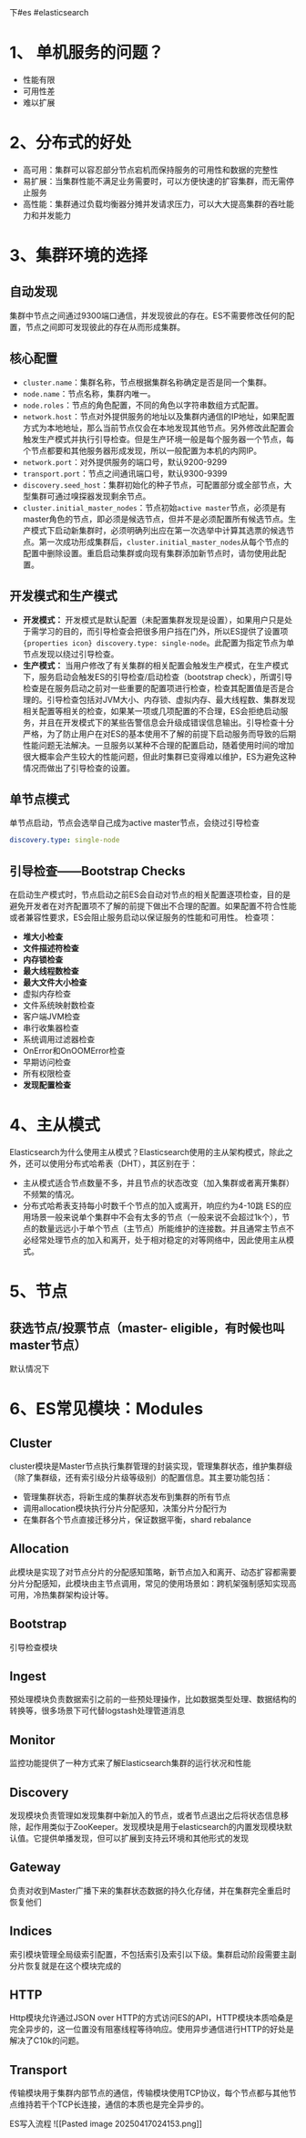 下#es #elasticsearch
# 1、 单机服务的问题？
- 性能有限
- 可用性差
- 难以扩展
# 2、分布式的好处
-  高可用：集群可以容忍部分节点宕机而保持服务的可用性和数据的完整性
-  易扩展：当集群性能不满足业务需要时，可以方便快速的扩容集群，而无需停止服务
-  高性能：集群通过负载均衡器分摊并发请求压力，可以大大提高集群的吞吐能力和并发能力
# 3、集群环境的选择
## 自动发现
集群中节点之间通过9300端口通信，并发现彼此的存在。ES不需要修改任何的配置，节点之间即可发现彼此的存在从而形成集群。
## 核心配置
- `cluster.name`：集群名称，节点根据集群名称确定是否是同一个集群。
- `node.name`：节点名称，集群内唯一。
- `node.roles`：节点的角色配置，不同的角色以字符串数组方式配置。
- `network.host`：节点对外提供服务的地址以及集群内通信的IP地址，如果配置方式为本地地址，那么当前节点仅会在本地发现其他节点。另外修改此配置会触发生产模式并执行引导检查。但是生产环境一般是每个服务器一个节点，每个节点都要和其他服务器形成发现，所以一般配置为本机的内网IP。
- `network.port`：对外提供服务的端口号，默认9200-9299
- `transport.port`：节点之间通讯端口号，默认9300-9399
- `discovery.seed_host`：集群初始化的种子节点，可配置部分或全部节点，大型集群可通过嗅探器发现剩余节点。
- `cluster.initial_master_nodes`：节点初始`active master`节点，必须是有master角色的节点，即必须是候选节点，但并不是必须配置所有候选节点。生产模式下启动新集群时，必须明确列出应在第一次选举中计算其选票的候选节点。第一次成功形成集群后，`cluster.initial_master_nodes`从每个节点的配置中删除设置。重启启动集群或向现有集群添加新节点时，请勿使用此配置。
## 开发模式和生产模式
- **开发模式：** 开发模式是默认配置（未配置集群发现是设置），如果用户只是处于需学习的目的，而引导检查会把很多用户挡在门外，所以ES提供了设置项`{properties icon} discovery.type: single-node`。此配置为指定节点为单节点发现以绕过引导检查。
- **生产模式：** 当用户修改了有关集群的相关配置会触发生产模式，在生产模式下，服务启动会触发ES的引导检查/启动检查（bootstrap check），所谓引导检查是在服务启动之前对一些重要的配置项进行检查，检查其配置值是否是合理的。引导检查包括对JVM大小、内存锁、虚拟内存、最大线程数、集群发现相关配置等相关的检查，如果某一项或几项配置的不合理，ES会拒绝启动服务，并且在开发模式下的某些告警信息会升级成错误信息输出。引导检查十分严格，为了防止用户在对ES的基本使用不了解的前提下启动服务而导致的后期性能问题无法解决。一旦服务以某种不合理的配置启动，随着使用时间的增加很大概率会产生较大的性能问题，但此时集群已变得难以维护，ES为避免这种情况而做出了引导检查的设置。
## 单节点模式
单节点启动，节点会选举自己成为active master节点，会绕过引导检查 
```yml title:elasticsearch.yaml
discovery.type: single-node
```

## 引导检查——Bootstrap Checks
在启动生产模式时，节点启动之前ES会自动对节点的相关配置逐项检查，目的是避免开发者在对齐配置项不了解的前提下做出不合理的配置。如果配置不符合性能或者兼容性要求，ES会阻止服务启动以保证服务的性能和可用性。
检查项：
- **堆大小检查**
- **文件描述符检查**
- **内存锁检查**
- **最大线程数检查**
- **最大文件大小检查**
- 虚拟内存检查
- 文件系统映射数检查
- 客户端JVM检查
- 串行收集器检查
- 系统调用过滤器检查
- OnError和OnOOMError检查
- 早期访问检查
- 所有权限检查
- **发现配置检查**
# 4、主从模式
Elasticsearch为什么使用主从模式？Elasticsearch使用的主从架构模式，除此之外，还可以使用分布式哈希表（DHT），其区别在于：
- 主从模式适合节点数量不多，并且节点的状态改变（加入集群或者离开集群）不频繁的情况。
- 分布式哈希表支持每小时数千个节点的加入或离开，响应约为4-10跳
ES的应用场景一般来说单个集群中不会有太多的节点（一般来说不会超过1k个），节点的数量远远小于单个节点（主节点）所能维护的连接数。并且通常主节点不必经常处理节点的加入和离开，处于相对稳定的对等网络中，因此使用主从模式。
# 5、节点
## 获选节点/投票节点（master- eligible，有时候也叫master节点）
默认情况下

# 6、ES常见模块：Modules
## Cluster
cluster模块是Master节点执行集群管理的封装实现，管理集群状态，维护集群级（除了集群级，还有索引级分片级等级别）的配置信息。其主要功能包括：
- 管理集群状态，将新生成的集群状态发布到集群的所有节点
- 调用allocation模块执行分片分配感知，决策分片分配行为
- 在集群各个节点直接迁移分片，保证数据平衡，shard rebalance
## Allocation
此模块是实现了对节点分片的分配感知策略，新节点加入和离开、动态扩容都需要分片分配感知，此模块由主节点调用，常见的使用场景如：跨机架强制感知实现高可用，冷热集群架构设计等。
## Bootstrap
引导检查模块
##  Ingest
预处理模块负责数据索引之前的一些预处理操作，比如数据类型处理、数据结构的转换等，很多场景下可代替logstash处理管道消息
## Monitor
监控功能提供了一种方式来了解Elasticsearch集群的运行状况和性能
## Discovery
发现模块负责管理如发现集群中新加入的节点，或者节点退出之后将状态信息移除，起作用类似于ZooKeeper。发现模块是用于elasticsearch的内置发现模块默认值。它提供单播发现，但可以扩展到支持云环境和其他形式的发现
## Gateway
负责对收到Master广播下来的集群状态数据的持久化存储，并在集群完全重启时恢复他们
## Indices
索引模块管理全局级索引配置，不包括索引及索引以下级。集群启动阶段需要主副分片恢复就是在这个模块完成的
## HTTP
Http模块允许通过JSON over HTTP的方式访问ES的API，HTTP模块本质哈桑是完全异步的，这一位置没有阻塞线程等待响应。使用异步通信进行HTTP的好处是解决了C10k的问题。
## Transport
传输模块用于集群内部节点的通信，传输模块使用TCP协议，每个节点都与其他节点维持若干个TCP长连接，通信的本质也是完全异步的。



ES写入流程
![[Pasted image 20250417024153.png]]